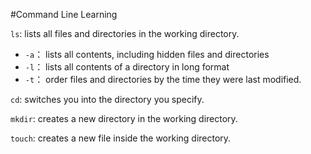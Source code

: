 #Command Line Learning


`ls`: lists all files and directories in the working directory.

- `-a`： lists all contents, including hidden files and directories
- `-l`： lists all contents of a directory in long format
- `-t`： order files and directories by the time they were last modified.

`cd`: switches you into the directory you specify.

`mkdir`: creates a new directory in the working directory.

`touch`: creates a new file inside the working directory.